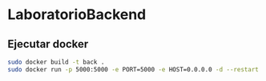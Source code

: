 # LaboratorioBackend
## Ejecutar docker
```bash
sudo docker build -t back .
sudo docker run -p 5000:5000 -e PORT=5000 -e HOST=0.0.0.0 -d --restart unless-stopped --name miBack -it back
```





